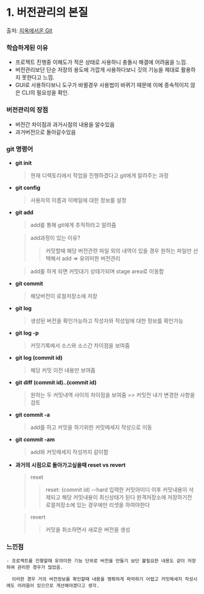 # 1. 버전관리의 본질   
 
 출처: [지옥에서온 Git](https://www.inflearn.com/course/%EC%A7%80%EC%98%A5%EC%97%90%EC%84%9C-%EC%98%A8-git/dashboard)
 
 
 
 
 ### 학습하게된 이유
 
  - 프로젝트 진행중 이해도가 적은 상태로 사용하니 충돌시 해결에 어려움을 느낌.
  - 버전관리보단 단순 저장의 용도에 가깝게 사용하다보니 깃의 기능을 제대로 활용하지 못한다고 느낌.
  - GUI로 사용하다보니 도구가 바뀔경우 사용법이 바뀌기 때문에 이에 종속적이지 않은 CLI의 필요성을 확인. 

 ### 버전관리의 장점
   
   - 버전간 차이점과 과거시점의 내용을 알수있음
   - 과거버전으로 돌아갈수있음
 
 
 ### git 명령어
 
  - **git init**
  
    >현재 디렉토리에서 작업을 진행하겠다고 git에게 알려주는 과정 

  - **git config**

    >사용자의 이름과 이메일에 대한 정보를 설정

   - **git add**

     >add를 통해 git에게 추적하라고 알려줌 
    
     >add과정이 있는 이유?
      >> 커밋할때 해당 버전관련 파일 외의 내역이 있을 경우 원하는 파일만 선택해서 add => 유의미한 버전관리

     >add를 하게 되면 커밋대기 상태가되며 stage area로 이동함

   - **git commit**
    
     >해당버전이 로컬저장소에 저장
    
   - **git log**

     >생성된 버전을 확인가능하고 작성자와 작성일에 대한 정보를 확인가능

   - **git log -p**

     >커밋기록에서 소스와 소스간 차이점을 보여줌

   - **git log (commit id)**

     >해당 커밋 이전 내용만 보여줌
     
   - **git diff (commit id)..(commit id)**

     >원하는 두 커밋내역 사이의 차이점을 보여줌 => 커밋전 내가 변경한 사항을 검토

   - **git commit -a**
   
     >add를 하고 커밋을 하기위한 커밋메세지 작성으로 이동
     
   - **git commit -am**

     >add와 커밋메세지 작성까지 같이함
     
   - **과거의 시점으로 돌아가고싶을때 reset vs revert**

     >reset
      >>reset: (commit id) --hard
      >>입력한 커밋아이디 이후 커밋내용이 삭제되고 해당 커밋내용이 최신상태가 된다
      >>원격저장소에 저장하기전 로컬저장소에 있는 경우에만 리셋을 하여야한다

     >revert
      >>커밋을 취소하면서 새로운 버전을 생성

   ### 느낀점
   
    - 프로젝트를 진행할때 유의미한 기능 단위로 버전을 만들기 보단 불필요한 내용도 같이 저장하여 관리한 경우가 많았음.
    
      이러한 경우 거의 버전정보를 확인할때 내용을 명확하게 파악하기 어렵고 커밋메세지 작성시에도 어려움이 있으므로 개선해야겠다고 생각.
    
    
    
  
